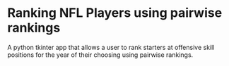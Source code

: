 # Ranking NFL Players using pairwise rankings
A python tkinter app that allows a user to rank starters at offensive skill positions for the year of their choosing using pairwise rankings. 
